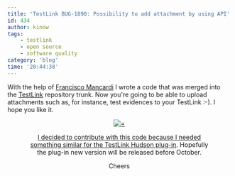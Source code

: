 ```yaml
---
title: 'TestLink BUG-1890: Possibility to add attachment by using API'
id: 434
author: kinow
tags: 
    - testlink
    - open source
    - software quality
category: 'blog'
time: '20:44:38'
---
```

With the help of <a title="Francisco Mancardi's Linkedin." href="http://it.linkedin.com/pub/francisco-mancardi/18/441/2b9">Francisco Mancardi</a> I wrote a code that was merged into the <a title="TestLink" href="http://www.teamst.org/">TestLink</a> repository trunk. Now you're going to be able to upload attachments such as, for instance, test evidences to your TestLink :-). I hope you like it.

<div class='row'>
<div class="ui container" style='text-align: center;'>
<figure>
<a href="{{assets.testlink_logo_2}}" rel="prettyPhoto" class="thumbnail" title="">
<img class="ui fluid image" src="{{assets.testlink_logo_2}}" alt="=" />


I decided to contribute with this code because I needed something similar for the <a title="TestLink Hudson Plug-In" href="http://wiki.hudson-ci.org/display/HUDSON/TestLink+Plugin">TestLink Hudson plug-in</a>. Hopefully the plug-in new version will be released before October.

Cheers
